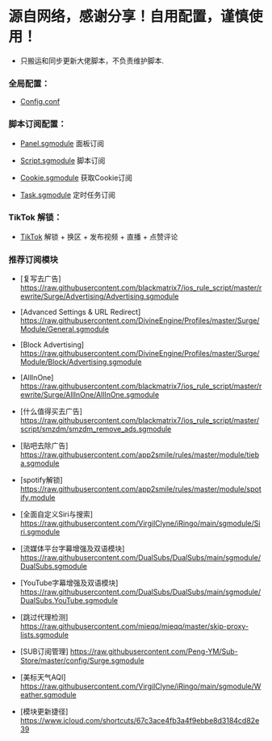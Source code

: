 # 源自网络，感谢分享！自用配置，谨慎使用！

* 只搬运和同步更新大佬脚本，不负责维护脚本.

### 全局配置：

* [Config.conf](https://raw.githubusercontent.com/jnlaoshu/MySelf/master/Surge/Config.conf)

### 脚本订阅配置：
* [Panel.sgmodule](https://raw.githubusercontent.com/jnlaoshu/MySelf/main/Surge/Module/Panel.sgmodule) 面板订阅

* [Script.sgmodule](https://raw.githubusercontent.com/jnlaoshu/MySelf/master/Surge/Script.sgmodule) 脚本订阅

* [Cookie.sgmodule](https://raw.githubusercontent.com/jnlaoshu/MySelf/master/Surge/Cookie.sgmodule) 获取Cookie订阅

* [Task.sgmodule](https://raw.githubusercontent.com/jnlaoshu/MySelf/master/Surge/Task.sgmodule) 定时任务订阅

### TikTok 解锁：

* [TikTok](https://github.com/jnlaoshu/MySelf/blob/main/Surge/TikTokUnlock_README.md) 解锁 + 换区 + 发布视频 + 直播 + 点赞评论

### 推荐订阅模块
* [复写去广告] https://raw.githubusercontent.com/blackmatrix7/ios_rule_script/master/rewrite/Surge/Advertising/Advertising.sgmodule

* [Advanced Settings & URL Redirect] https://raw.githubusercontent.com/DivineEngine/Profiles/master/Surge/Module/General.sgmodule
 
* [Block Advertising] https://raw.githubusercontent.com/DivineEngine/Profiles/master/Surge/Module/Block/Advertising.sgmodule
 
* [AllInOne] https://raw.githubusercontent.com/blackmatrix7/ios_rule_script/master/rewrite/Surge/AllInOne/AllInOne.sgmodule

* [什么值得买去广告] https://raw.githubusercontent.com/blackmatrix7/ios_rule_script/master/script/smzdm/smzdm_remove_ads.sgmodule

* [贴吧去除广告] https://raw.githubusercontent.com/app2smile/rules/master/module/tieba.sgmodule

* [spotify解锁] https://raw.githubusercontent.com/app2smile/rules/master/module/spotify.module

* [全面自定义Siri与搜索] https://raw.githubusercontent.com/VirgilClyne/iRingo/main/sgmodule/Siri.sgmodule

* [流媒体平台字幕增强及双语模块] https://raw.githubusercontent.com/DualSubs/DualSubs/main/sgmodule/DualSubs.sgmodule
 
* [YouTube字幕增强及双语模块] https://raw.githubusercontent.com/DualSubs/DualSubs/main/sgmodule/DualSubs.YouTube.sgmodule
 
* [跳过代理检测] https://raw.githubusercontent.com/mieqq/mieqq/master/skip-proxy-lists.sgmodule

* [SUB订阅管理] https://raw.githubusercontent.com/Peng-YM/Sub-Store/master/config/Surge.sgmodule

* [美标天气AQI] https://raw.githubusercontent.com/VirgilClyne/iRingo/main/sgmodule/Weather.sgmodule

* [模块更新捷径] https://www.icloud.com/shortcuts/67c3ace4fb3a4f9ebbe8d3184cd82e39
